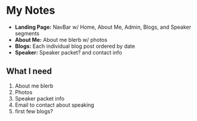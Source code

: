 # My Notes

* **Landing Page:** NavBar w/ Home, About Me, Admin, Blogs, and Speaker segments
*  **About Me:** About me blerb w/ photos
*  **Blogs:** Each individual blog post ordered by date
*  **Speaker:** Speaker packet? and contact info

## What I need

1) About me blerb
2) Photos
3) Speaker packet info
4) Email to contact about speaking
5) first few blogs?